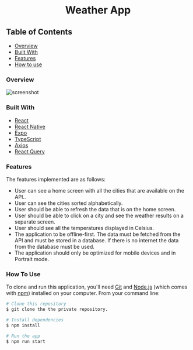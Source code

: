 <h1 align="center">Weather App</h1>

<!-- TABLE OF CONTENTS -->

## Table of Contents

- [Overview](#overview)
- [Built With](#built-with)
- [Features](#features)
- [How to use](#how-to-use)

### Overview

![screenshot](https://github.com/anualabi/weather-demo/assets/33486765/f6bc7009-961f-43ba-b1ca-d1a232a2ed92)

### Built With

- [React](https://react.dev/)
- [React Native](https://reactnative.dev/)
- [Expo](https://expo.dev/)
- [TypeScript](https://www.typescriptlang.org/)
- [Axios](https://axios-http.com/docs/intro)
- [React Query](https://tanstack.com/query/latest)

### Features

The features implemented are as follows:

- User can see a home screen with all the cities that are available on the API..
- User can see the cities sorted alphabetically.
- User should be able to refresh the data that is on the home screen.
- User should be able to click on a city and see the weather results on a separate screen.
- User should see all the temperatures displayed in Celsius.
- The application to be offline-first. The data must be fetched from the API and must be stored in a database. If there is no internet the data from the database must be used.
- The application should only be optimized for mobile devices and in Portrait mode.

### How To Use

To clone and run this application, you'll need [Git](https://git-scm.com) and [Node.js](https://nodejs.org/en/download/) (which comes with [npm](http://npmjs.com)) installed on your computer. From your command line:

```bash
# Clone this repository
$ git clone the the private repository.

# Install dependencies
$ npm install

# Run the app
$ npm run start
```
